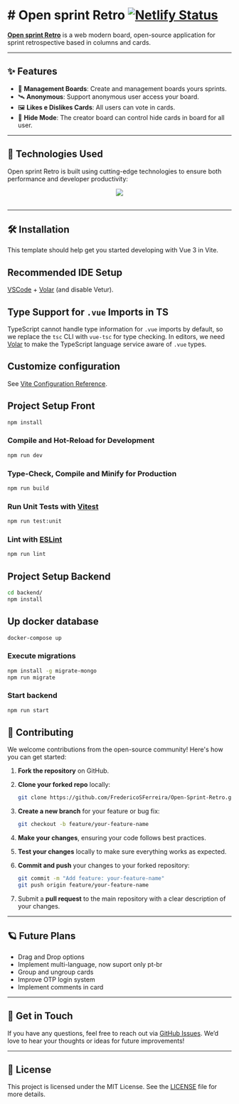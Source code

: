 # # Open sprint Retro [![Netlify Status](https://api.netlify.com/api/v1/badges/08200383-b16d-4391-a914-37fe41309b3c/deploy-status)](https://app.netlify.com/sites/open-sprint-retro/deploys)





[**Open sprint Retro**](https://open-sprint-retro.netlify.app/) is a web modern board, open-source application for sprint retrospective based in columns and cards.

---

## ✨ Features

- 🌠 **Management Boards**: Create and management boards yours sprints.
- 🛰 **Anonymous**: Support anonymous user access your board.
- 🖼 **Likes e Dislikes Cards**: All users can vote in cards.
- 🎨 **Hide Mode**: The creator board can control hide cards in board for all user.

---

## 🚀 Technologies Used

Open sprint Retro is built using cutting-edge technologies to ensure both performance and developer productivity:

<div align="center">
  <img src="https://skillicons.dev/icons?i=nodejs,html,css,vuejs,typescript,mongodb">
  <br/>
  <br/>
</div>

---

## 🛠️ Installation

This template should help get you started developing with Vue 3 in Vite.

## Recommended IDE Setup

[VSCode](https://code.visualstudio.com/) + [Volar](https://marketplace.visualstudio.com/items?itemName=Vue.volar) (and disable Vetur).

## Type Support for `.vue` Imports in TS

TypeScript cannot handle type information for `.vue` imports by default, so we replace the `tsc` CLI with `vue-tsc` for type checking. In editors, we need [Volar](https://marketplace.visualstudio.com/items?itemName=Vue.volar) to make the TypeScript language service aware of `.vue` types.

## Customize configuration

See [Vite Configuration Reference](https://vite.dev/config/).

## Project Setup Front

```sh
npm install
```

### Compile and Hot-Reload for Development

```sh
npm run dev
```

### Type-Check, Compile and Minify for Production

```sh
npm run build
```

### Run Unit Tests with [Vitest](https://vitest.dev/)

```sh
npm run test:unit
```

### Lint with [ESLint](https://eslint.org/)

```sh
npm run lint

```


## Project Setup Backend




```sh
cd backend/
npm install
```

## Up docker database

```sh
docker-compose up
```

### Execute migrations

```sh
npm install -g migrate-mongo
npm run migrate
```


### Start backend

```sh
npm run start
```

## 🤝 Contributing

We welcome contributions from the open-source community! Here's how you can get started:

1. **Fork the repository** on GitHub.
2. **Clone your forked repo** locally:

   ```bash
   git clone https://github.com/FredericoSFerreira/Open-Sprint-Retro.git or ssh git@github.com:FredericoSFerreira/Open-Sprint-Retro.git
   ```

3. **Create a new branch** for your feature or bug fix:

   ```bash
   git checkout -b feature/your-feature-name
   ```

4. **Make your changes**, ensuring your code follows best practices.
5. **Test your changes** locally to make sure everything works as expected.
6. **Commit and push** your changes to your forked repository:

   ```bash
   git commit -m "Add feature: your-feature-name"
   git push origin feature/your-feature-name
   ```

7. Submit a **pull request** to the main repository with a clear description of your changes.

---

## 🪐 Future Plans

- Drag and Drop options
- Implement multi-language, now suport only pt-br
- Group and ungroup cards
- Improve OTP login system
- Implement comments in card

---

## 💬 Get in Touch

If you have any questions, feel free to reach out via [GitHub Issues](https://github.com/FredericoSFerreira/Open-Sprint-Retro/issues). We’d love to hear your thoughts or ideas for future improvements!


---

## 📄 License

This project is licensed under the MIT License. See the [LICENSE](./LICENSE) file for more details.




